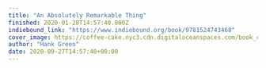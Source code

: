 ```yaml
---
title: "An Absolutely Remarkable Thing"
finished: 2020-01-28T14:57:40.000Z
indiebound_link: "https://www.indiebound.org/book/9781524743468"
cover_image: https://coffee-cake.nyc3.cdn.digitaloceanspaces.com/book_covers/2020/9781524743468.webp
author: "Hank Green"
date: 2020-09-27T14:57:40+00:00
---
```

